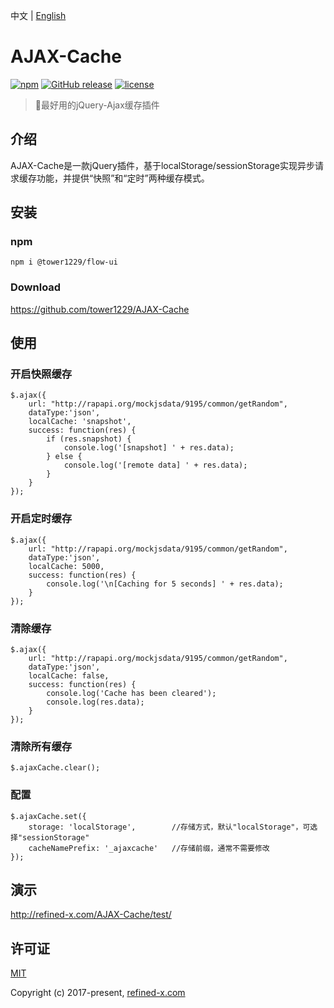 中文 | [English](README.md)

# AJAX-Cache

[![npm](https://img.shields.io/npm/v/ajax-cache.svg)](https://www.npmjs.com/package/@tower1229/AJAX-Cache) [![GitHub release](https://img.shields.io/github/release/tower1229/AJAX-Cache.svg)]() [![license](https://img.shields.io/github/license/tower1229/AJAX-Cache.svg)]()

> :tophat:最好用的jQuery-Ajax缓存插件

## 介绍

AJAX-Cache是一款jQuery插件，基于localStorage/sessionStorage实现异步请求缓存功能，并提供“快照”和“定时”两种缓存模式。

## 安装

### npm

`npm i @tower1229/flow-ui`

### Download

https://github.com/tower1229/AJAX-Cache

## 使用

### 开启快照缓存

```
$.ajax({
    url: "http://rapapi.org/mockjsdata/9195/common/getRandom",
    dataType:'json',
    localCache: 'snapshot',
    success: function(res) {
        if (res.snapshot) {
            console.log('[snapshot] ' + res.data);
        } else {
            console.log('[remote data] ' + res.data);
        }
    }
});
```

### 开启定时缓存

```
$.ajax({
    url: "http://rapapi.org/mockjsdata/9195/common/getRandom",
    dataType:'json',
    localCache: 5000,
    success: function(res) {
        console.log('\n[Caching for 5 seconds] ' + res.data);
    }
});
```

### 清除缓存

```
$.ajax({
    url: "http://rapapi.org/mockjsdata/9195/common/getRandom",
    dataType:'json',
    localCache: false,
    success: function(res) {
    	console.log('Cache has been cleared');
        console.log(res.data);
    }
});
```

### 清除所有缓存

```
$.ajaxCache.clear();
```

### 配置

```
$.ajaxCache.set({
	storage: 'localStorage', 		//存储方式，默认"localStorage"，可选择"sessionStorage"
	cacheNamePrefix: '_ajaxcache'	//存储前缀，通常不需要修改
});
```

## 演示

http://refined-x.com/AJAX-Cache/test/

## 许可证

[MIT](http://opensource.org/licenses/MIT)

Copyright (c) 2017-present, [refined-x.com](http://refined-x.com)
